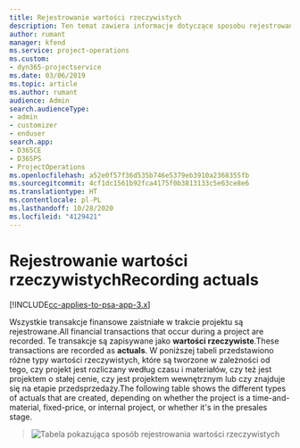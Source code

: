 ```yaml
---
title: Rejestrowanie wartości rzeczywistych
description: Ten temat zawiera informacje dotyczące sposobu rejestrowania wartości rzeczywistych.
author: rumant
manager: kfend
ms.service: project-operations
ms.custom:
- dyn365-projectservice
ms.date: 03/06/2019
ms.topic: article
ms.author: rumant
audience: Admin
search.audienceType:
- admin
- customizer
- enduser
search.app:
- D365CE
- D365PS
- ProjectOperations
ms.openlocfilehash: a52e0f57f36d535b746e5379eb3910a2368355fb
ms.sourcegitcommit: 4cf1dc1561b92fca4175f0b3813133c5e63ce8e6
ms.translationtype: HT
ms.contentlocale: pl-PL
ms.lasthandoff: 10/28/2020
ms.locfileid: "4129421"
---
```

# <a name="recording-actuals"></a><span data-ttu-id="4e59b-103">Rejestrowanie wartości rzeczywistych</span><span class="sxs-lookup"><span data-stu-id="4e59b-103">Recording actuals</span></span> 

[!INCLUDE[cc-applies-to-psa-app-3.x](../includes/cc-applies-to-psa-app-3x.md)]

<span data-ttu-id="4e59b-104">Wszystkie transakcje finansowe zaistniałe w trakcie projektu są rejestrowane.</span><span class="sxs-lookup"><span data-stu-id="4e59b-104">All financial transactions that occur during a project are recorded.</span></span> <span data-ttu-id="4e59b-105">Te transakcje są zapisywane jako **wartości rzeczywiste**.</span><span class="sxs-lookup"><span data-stu-id="4e59b-105">These transactions are recorded as **actuals**.</span></span> <span data-ttu-id="4e59b-106">W poniższej tabeli przedstawiono różne typy wartości rzeczywistych, które są tworzone w zależności od tego, czy projekt jest rozliczany według czasu i materiałów, czy też jest projektem o stałej cenie, czy jest projektem wewnętrznym lub czy znajduje się na etapie przedsprzedaży.</span><span class="sxs-lookup"><span data-stu-id="4e59b-106">The following table shows the different types of actuals that are created, depending on whether the project is a time-and-material, fixed-price, or internal project, or whether it's in the presales stage.</span></span>

> ![Tabela pokazująca sposób rejestrowania wartości rzeczywistych](media/advanced-table2.png)
